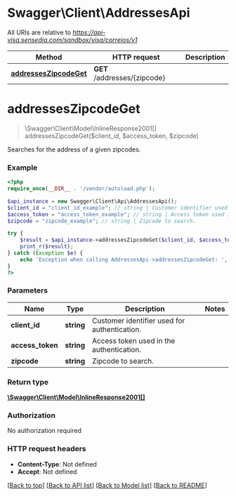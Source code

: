 # Swagger\Client\AddressesApi

All URIs are relative to *https://api-visa.sensedia.com/sandbox/visa/correios/v1*

Method | HTTP request | Description
------------- | ------------- | -------------
[**addressesZipcodeGet**](AddressesApi.md#addressesZipcodeGet) | **GET** /addresses/{zipcode} | 


# **addressesZipcodeGet**
> \Swagger\Client\Model\InlineResponse2001[] addressesZipcodeGet($client_id, $access_token, $zipcode)



Searches for the address of a given zipcodes.

### Example
```php
<?php
require_once(__DIR__ . '/vendor/autoload.php');

$api_instance = new Swagger\Client\Api\AddressesApi();
$client_id = "client_id_example"; // string | Customer identifier used for authentication.
$access_token = "access_token_example"; // string | Access token used in the authentication.
$zipcode = "zipcode_example"; // string | Zipcode to search.

try {
    $result = $api_instance->addressesZipcodeGet($client_id, $access_token, $zipcode);
    print_r($result);
} catch (Exception $e) {
    echo 'Exception when calling AddressesApi->addressesZipcodeGet: ', $e->getMessage(), PHP_EOL;
}
?>
```

### Parameters

Name | Type | Description  | Notes
------------- | ------------- | ------------- | -------------
 **client_id** | **string**| Customer identifier used for authentication. |
 **access_token** | **string**| Access token used in the authentication. |
 **zipcode** | **string**| Zipcode to search. |

### Return type

[**\Swagger\Client\Model\InlineResponse2001[]**](../Model/InlineResponse2001.md)

### Authorization

No authorization required

### HTTP request headers

 - **Content-Type**: Not defined
 - **Accept**: Not defined

[[Back to top]](#) [[Back to API list]](../../README.md#documentation-for-api-endpoints) [[Back to Model list]](../../README.md#documentation-for-models) [[Back to README]](../../README.md)

